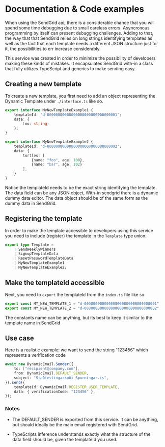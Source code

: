 # Documentation & Code examples

When using the SendGrid api, there is a considerable chance that you will spend some time debugging due to small careless errors. Asyncronous programming by itself can present debugging challenges. Adding to that, the way that that SendGrid relies on long strings identifying templates as well as the fact that each template needs a different JSON structure just for it, the possibilities to err increase considerably.

This service was created in order to minimize the possibility of developers making these kinds of mistakes. It encapsulates SendGrid with-in a class that fully utilizes TypeScript and generics to make sending easy.

## Creating a new template

To create a new template, you first need to add an object representing the Dynamic Template under `./interface.ts` like so.

```ts
export interface MyNewTemplateExample1 {
    templateId: "d-00000000000000000000000000000001";
    data: {
        foo: string;
    };
}

export interface MyNewTemplateExample2 {
    templateId: "d-00000000000000000000000000000002";
    data: {
        turtles: [
            {name: "foo", age: 100},
            {name: "bar", age: 102}
        ],
    }
}

```

Notice the templateId needs to be the exact string identifying the template. The data field can be any JSON object, With-in sendgrid there is a dynamic dummy data editor. The data object should be of the same form as the dummy data in SendGrid.

## Registering the template

In order to make the template accessible to developers using this service you need to include (register) the template in the `Template` type union.

```ts
export type Template =
    | SendWeeklyWinners
    | SignupTemplateData
    | ResetPasswordTemplateData
    | MyNewTemplateExample1
    | MyNewTemplateExample2;

```

## Make the templateId accessible

Next, you need to `export` the templateId from the `index.ts` file like so

```ts
export const MY_NEW_TEMPLATE_1 = "d-000000000000000000000000000000001";
export const MY_NEW_TEMPLATE_2 = "d-000000000000000000000000000000002";
```

The constants name can be anything, but its best to keep it similar to the template name in SendGrid

## Use case

Here is a realistic example: we want to send the string "123456" which represents a verification code

```ts
await new DynamicEmail.Sender({
    to: ["recipient@company.com"],
    from: DynamicEmail.DEFAULT_SENDER,
    subject: "Staðfestingarkóði Spurningar.is",
}).send({
    templateId: DynamicEmail.REGISTER_USER_TEMPLATE,
    data: { verificationCode: "123456" },
});

```

### Notes

- The DEFAULT_SENDER is exported from this service. It can be anything, but should ideally be the main email registered with SendGrid.

- TypeScripts inference understands exactly what the structure of the data field should be, given the templateId you used.
